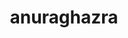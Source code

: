 ---
title: anuraghazra
github: https://github.com/anuraghazra
mode: light
transition: 1s
score: 67.4
archetype:
- Minimalistic
---